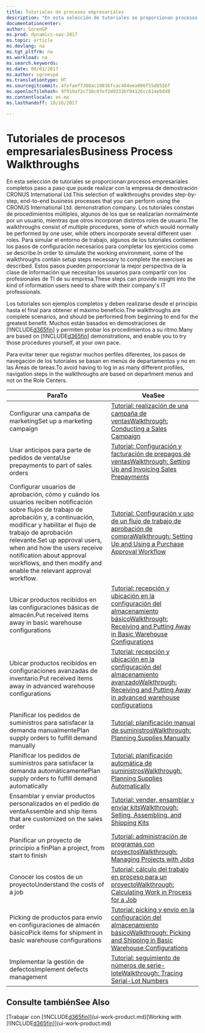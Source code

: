 ```yaml
---
title: Tutoriales de procesos empresariales
description: "En esta selección de tutoriales se proporcionan procesos empresariales completos paso a paso que puede realizar con la empresa de demostración CRONUS International Ltd. Los tutoriales constan de procedimientos múltiples, algunos de los que se realizarían normalmente por un usuario, mientras que otros incorporan distintos roles de usuario. Para simular el entorno de trabajo, algunos de los tutoriales contienen los pasos de configuración necesarios para completar los ejercicios como se describe. Estos pasos pueden proporcionar la mejor perspectiva de la clase de información que necesitan los usuarios para compartir con los profesionales de TI de su empresa."
documentationcenter: 
author: SorenGP
ms.prod: dynamics-nav-2017
ms.topic: article
ms.devlang: na
ms.tgt_pltfrm: na
ms.workload: na
ms.search.keywords: 
ms.date: 08/01/2017
ms.author: sgroespe
ms.translationtype: HT
ms.sourcegitcommit: 4fefaef7380ac10836fcac404eea006f55d8556f
ms.openlocfilehash: 9f919af2c738c0fef2d9333bf04126cc614ebd48
ms.contentlocale: es-mx
ms.lasthandoff: 10/16/2017

---
```

# <a name="business-process-walkthroughs"></a><span data-ttu-id="bfcc2-106">Tutoriales de procesos empresariales</span><span class="sxs-lookup"><span data-stu-id="bfcc2-106">Business Process Walkthroughs</span></span>
<span data-ttu-id="bfcc2-107">En esta selección de tutoriales se proporcionan procesos empresariales completos paso a paso que puede realizar con la empresa de demostración CRONUS International Ltd.</span><span class="sxs-lookup"><span data-stu-id="bfcc2-107">This selection of walkthroughs provides step-by-step, end-to-end business processes that you can perform using the CRONUS International Ltd. demonstration company.</span></span> <span data-ttu-id="bfcc2-108">Los tutoriales constan de procedimientos múltiples, algunos de los que se realizarían normalmente por un usuario, mientras que otros incorporan distintos roles de usuario.</span><span class="sxs-lookup"><span data-stu-id="bfcc2-108">The walkthroughs consist of multiple procedures, some of which would normally be performed by one user, while others incorporate several different user roles.</span></span> <span data-ttu-id="bfcc2-109">Para simular el entorno de trabajo, algunos de los tutoriales contienen los pasos de configuración necesarios para completar los ejercicios como se describe.</span><span class="sxs-lookup"><span data-stu-id="bfcc2-109">In order to simulate the working environment, some of the walkthroughs contain setup steps necessary to complete the exercises as described.</span></span> <span data-ttu-id="bfcc2-110">Estos pasos pueden proporcionar la mejor perspectiva de la clase de información que necesitan los usuarios para compartir con los profesionales de TI de su empresa.</span><span class="sxs-lookup"><span data-stu-id="bfcc2-110">These steps can provide insight into the kind of information users need to share with their company's IT professionals.</span></span>  

 <span data-ttu-id="bfcc2-111">Los tutoriales son ejemplos completos y deben realizarse desde el principio hasta el final para obtener el máximo beneficio.</span><span class="sxs-lookup"><span data-stu-id="bfcc2-111">The walkthroughs are complete scenarios, and should be performed from beginning to end for the greatest benefit.</span></span> <span data-ttu-id="bfcc2-112">Muchos están basados en demostraciones de [!INCLUDE[d365fin](includes/d365fin_md.md)] y permiten probar los procedimientos a su ritmo.</span><span class="sxs-lookup"><span data-stu-id="bfcc2-112">Many are based on [!INCLUDE[d365fin](includes/d365fin_md.md)] demonstrations, and enable you to try those procedures yourself, at your own pace.</span></span>  

 <span data-ttu-id="bfcc2-113">Para evitar tener que registrar muchos perfiles diferentes, los pasos de navegación de los tutoriales se basan en menús de departamentos y no en las Áreas de tareas.</span><span class="sxs-lookup"><span data-stu-id="bfcc2-113">To avoid having to log in as many different profiles, navigation steps in the walkthroughs are based on department menus and not on the Role Centers.</span></span>  

|<span data-ttu-id="bfcc2-114">Para</span><span class="sxs-lookup"><span data-stu-id="bfcc2-114">To</span></span>|<span data-ttu-id="bfcc2-115">Vea</span><span class="sxs-lookup"><span data-stu-id="bfcc2-115">See</span></span>|  
|--------|---------|  
|<span data-ttu-id="bfcc2-116">Configurar una campaña de marketing</span><span class="sxs-lookup"><span data-stu-id="bfcc2-116">Set up a marketing campaign</span></span>|[<span data-ttu-id="bfcc2-117">Tutorial: realización de una campaña de ventas</span><span class="sxs-lookup"><span data-stu-id="bfcc2-117">Walkthrough: Conducting a Sales Campaign</span></span>](walkthrough-conducting-a-sales-campaign.md)|  
|<span data-ttu-id="bfcc2-118">Usar anticipos para parte de pedidos de venta</span><span class="sxs-lookup"><span data-stu-id="bfcc2-118">Use prepayments to part of sales orders</span></span>|[<span data-ttu-id="bfcc2-119">Tutorial: Configuración y facturación de prepagos de ventas</span><span class="sxs-lookup"><span data-stu-id="bfcc2-119">Walkthrough: Setting Up and Invoicing Sales Prepayments</span></span>](walkthrough-setting-up-and-invoicing-sales-prepayments.md)|  
|<span data-ttu-id="bfcc2-120">Configurar usuarios de aprobación, cómo y cuándo los usuarios reciben notificación sobre flujos de trabajo de aprobación y, a continuación, modificar y habilitar el flujo de trabajo de aprobación relevante.</span><span class="sxs-lookup"><span data-stu-id="bfcc2-120">Set up approval users, when and how the users receive notification about approval workflows, and then modify and enable the relevant approval workflow.</span></span>|[<span data-ttu-id="bfcc2-121">Tutorial: Configuración y uso de un flujo de trabajo de aprobación de compra</span><span class="sxs-lookup"><span data-stu-id="bfcc2-121">Walkthrough: Setting Up and Using a Purchase Approval Workflow</span></span>](walkthrough-setting-up-and-using-a-purchase-approval-workflow.md)|  
|<span data-ttu-id="bfcc2-122">Ubicar productos recibidos en las configuraciones básicas de almacén.</span><span class="sxs-lookup"><span data-stu-id="bfcc2-122">Put received items away in basic warehouse configurations</span></span>|[<span data-ttu-id="bfcc2-123">Tutorial: recepción y ubicación en la configuración del almacenamiento básico</span><span class="sxs-lookup"><span data-stu-id="bfcc2-123">Walkthrough: Receiving and Putting Away in Basic Warehouse Configurations</span></span>](walkthrough-receiving-and-putting-away-in-basic-warehousing.md)|  
|<span data-ttu-id="bfcc2-124">Ubicar productos recibidos en configuraciones avanzadas de inventario.</span><span class="sxs-lookup"><span data-stu-id="bfcc2-124">Put received items away in advanced warehouse configurations</span></span>|[<span data-ttu-id="bfcc2-125">Tutorial: recepción y ubicación en la configuración del almacenamiento avanzado</span><span class="sxs-lookup"><span data-stu-id="bfcc2-125">Walkthrough: Receiving and Putting Away in advanced warehouse configurations</span></span>](walkthrough-receiving-and-putting-away-in-advanced-warehousing.md)|  
|<span data-ttu-id="bfcc2-126">Planificar los pedidos de suministros para satisfacer la demanda manualmente</span><span class="sxs-lookup"><span data-stu-id="bfcc2-126">Plan supply orders to fulfill demand manually</span></span>|[<span data-ttu-id="bfcc2-127">Tutorial: planificación manual de suministros</span><span class="sxs-lookup"><span data-stu-id="bfcc2-127">Walkthrough: Planning Supplies Manually</span></span>](walkthrough-planning-supplies-manually.md)|  
|<span data-ttu-id="bfcc2-128">Planificar los pedidos de suministros para satisfacer la demanda automáticamente</span><span class="sxs-lookup"><span data-stu-id="bfcc2-128">Plan supply orders to fulfill demand automatically</span></span>|[<span data-ttu-id="bfcc2-129">Tutorial: planificación automática de suministros</span><span class="sxs-lookup"><span data-stu-id="bfcc2-129">Walkthrough: Planning Supplies Automatically</span></span>](walkthrough-planning-supplies-automatically.md)|  
|<span data-ttu-id="bfcc2-130">Ensamblar y enviar productos personalizados en el pedido de venta</span><span class="sxs-lookup"><span data-stu-id="bfcc2-130">Assemble and ship items that are customized on the sales order</span></span>|[<span data-ttu-id="bfcc2-131">Tutorial: vender, ensamblar y enviar kits</span><span class="sxs-lookup"><span data-stu-id="bfcc2-131">Walkthrough: Selling, Assembling, and Shipping Kits</span></span>](walkthrough-selling-assembling-and-shipping-kits.md)|  
|<span data-ttu-id="bfcc2-132">Planificar un proyecto de principio a fin</span><span class="sxs-lookup"><span data-stu-id="bfcc2-132">Plan a project, from start to finish</span></span>|[<span data-ttu-id="bfcc2-133">Tutorial: administración de programas con proyectos</span><span class="sxs-lookup"><span data-stu-id="bfcc2-133">Walkthrough: Managing Projects with Jobs</span></span>](walkthrough-managing-projects-with-jobs.md)|  
|<span data-ttu-id="bfcc2-134">Conocer los costos de un proyecto</span><span class="sxs-lookup"><span data-stu-id="bfcc2-134">Understand the costs of a job</span></span>|[<span data-ttu-id="bfcc2-135">Tutorial: cálculo del trabajo en proceso para un proyecto</span><span class="sxs-lookup"><span data-stu-id="bfcc2-135">Walkthrough: Calculating Work in Process for a Job</span></span>](walkthrough-calculating-work-in-process-for-a-job.md)|  
|<span data-ttu-id="bfcc2-136">Picking de productos para envío en configuraciones de almacén básico</span><span class="sxs-lookup"><span data-stu-id="bfcc2-136">Pick items for shipment in basic warehouse configurations</span></span>|[<span data-ttu-id="bfcc2-137">Tutorial: picking y envío en la configuración del almacenamiento básico</span><span class="sxs-lookup"><span data-stu-id="bfcc2-137">Walkthrough: Picking and Shipping in Basic Warehouse Configurations</span></span>](walkthrough-picking-and-shipping-in-basic-warehousing.md)|  
|<span data-ttu-id="bfcc2-138">Implementar la gestión de defectos</span><span class="sxs-lookup"><span data-stu-id="bfcc2-138">Implement defects management</span></span>|[<span data-ttu-id="bfcc2-139">Tutorial: seguimiento de números de serie-lote</span><span class="sxs-lookup"><span data-stu-id="bfcc2-139">Walkthrough: Tracing Serial-Lot Numbers</span></span>](walkthrough-tracing-serial-lot-numbers.md)|  

## <a name="see-also"></a><span data-ttu-id="bfcc2-140">Consulte también</span><span class="sxs-lookup"><span data-stu-id="bfcc2-140">See Also</span></span>
<span data-ttu-id="bfcc2-141">[Trabajar con [!INCLUDE[d365fin](includes/d365fin_md.md)]](ui-work-product.md)</span><span class="sxs-lookup"><span data-stu-id="bfcc2-141">[Working with [!INCLUDE[d365fin](includes/d365fin_md.md)]](ui-work-product.md)</span></span>  

